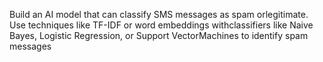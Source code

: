 Build an AI model that can classify SMS messages as spam orlegitimate. Use techniques like TF-IDF or word embeddings withclassifiers like Naive Bayes, Logistic Regression, or Support VectorMachines to identify spam messages
